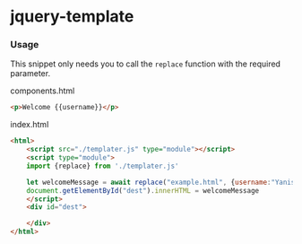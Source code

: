 # jquery-template
 
### Usage

This snippet only needs you to call the `replace` function with the required parameter.


components.html
```html
<p>Welcome {{username}}</p>
```

index.html
```html
<html>
    <script src="./templater.js" type="module"></script>
    <script type="module">
    import {replace} from './templater.js'

    let welcomeMessage = await replace("example.html", {username:"Yanis"})
    document.getElementById("dest").innerHTML = welcomeMessage
    </script>
    <div id="dest">

    </div>
</html>
```
